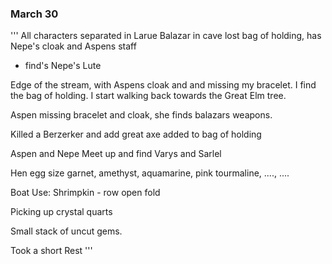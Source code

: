### March 30

'''
All characters separated in Larue
Balazar in cave lost bag of holding, has Nepe's cloak and Aspens staff
- find's Nepe's Lute

Edge of the stream, with Aspens cloak and and missing my bracelet.  I find the bag of holding.  I start walking back towards the Great Elm tree.

Aspen missing bracelet and cloak, she finds balazars weapons.

Killed a Berzerker and add great axe added to bag of holding

Aspen and Nepe Meet up and find Varys and Sarlel

Hen egg size garnet, amethyst, aquamarine, pink tourmaline, ...., ....

Boat Use:
Shrimpkin - row
open
fold

Picking up crystal quarts

Small stack of uncut gems.

Took a short Rest
'''
